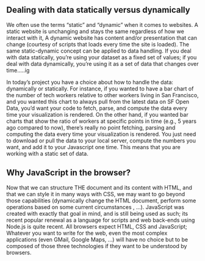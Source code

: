 ## Dealing with data statically versus dynamically

We often use the terms “static” and “dynamic” when it comes to websites. A static website is unchanging and stays the same regardless of how we interact with it, A dynamic website has content and/or presentation that can change (courtesy of scripts
 that loads every time the site is loaded). The same static-dynamic concept can be applied to data handling. If you deal with
 data statically, you’re using your dataset as a fixed set of values; if you deal with data dynamically, you’re using it as a set of data that changes over time.....ig

In today’s project you have a choice about how to handle the data: dynamically or statically. For instance, if you wanted to have a bar chart of the number of tech workers relative to other workers living in San Francisco, and you wanted this chart to always pull from the latest data on SF Open Data, you’d want your code to fetch, parse, and compute the data every time your visualization is rendered. On the other hand, if you wanted bar charts that show the ratio of workers at specific points in time (e.g., 5 years ago compared to now), there’s really no point fetching, parsing and computing the data every time your visualization is rendered. You just need to download or pull the data to your local server, compute the numbers you want, and add it to your Javascript one time. This means that you are working with a static set of data.

## Why JavaScript in the browser?

Now that we can structure THE document and its content with HTML, and that we can style it in many ways with CSS, we may want to go beyond those capabilities
 (dynamically change the HTML document, perform some operations based on some current circumstances
, …). JavaScript was created with exactly that goal in mind, and is still being used as such; its recent popular renewal as a language for scripts and web back-ends using Node.js is quite recent. All browsers expect HTML, CSS and JavaScript; Whatever you want to write for the web, even the most complex applications (even GMail, Google Maps, …) will have no choice but to be composed of those three technologies if they want to be understood by browsers.
